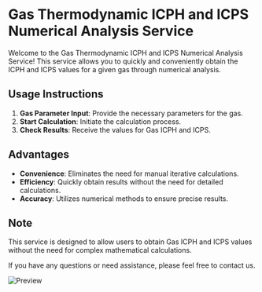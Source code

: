 # Gas Thermodynamic ICPH and ICPS Numerical Analysis Service

Welcome to the Gas Thermodynamic ICPH and ICPS Numerical Analysis Service! This service allows you to quickly and conveniently obtain the ICPH and ICPS values for a given gas through numerical analysis.

## Usage Instructions

1. **Gas Parameter Input**: Provide the necessary parameters for the gas.
2. **Start Calculation**: Initiate the calculation process.
3. **Check Results**: Receive the values for Gas ICPH and ICPS.

## Advantages

- **Convenience**: Eliminates the need for manual iterative calculations.
- **Efficiency**: Quickly obtain results without the need for detailed calculations.
- **Accuracy**: Utilizes numerical methods to ensure precise results.

## Note

This service is designed to allow users to obtain Gas ICPH and ICPS values without the need for complex mathematical calculations.

If you have any questions or need assistance, please feel free to contact us.

![Preview](https://github.com/dydtkddl/ICPS_ICPH/assets/114085307/0f19ddd0-93ad-4817-8858-75a6765d2e5f)
